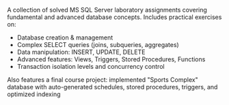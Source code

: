 A collection of solved MS SQL Server laboratory assignments covering fundamental and advanced database concepts. Includes practical exercises on:
- Database creation & management
- Complex SELECT queries (joins, subqueries, aggregates)
- Data manipulation: INSERT, UPDATE, DELETE
- Advanced features: Views, Triggers, Stored Procedures, Functions
- Transaction isolation levels and concurrency control

Also features a final course project: implemented "Sports Complex" database with auto-generated schedules, stored procedures, triggers, and optimized indexing